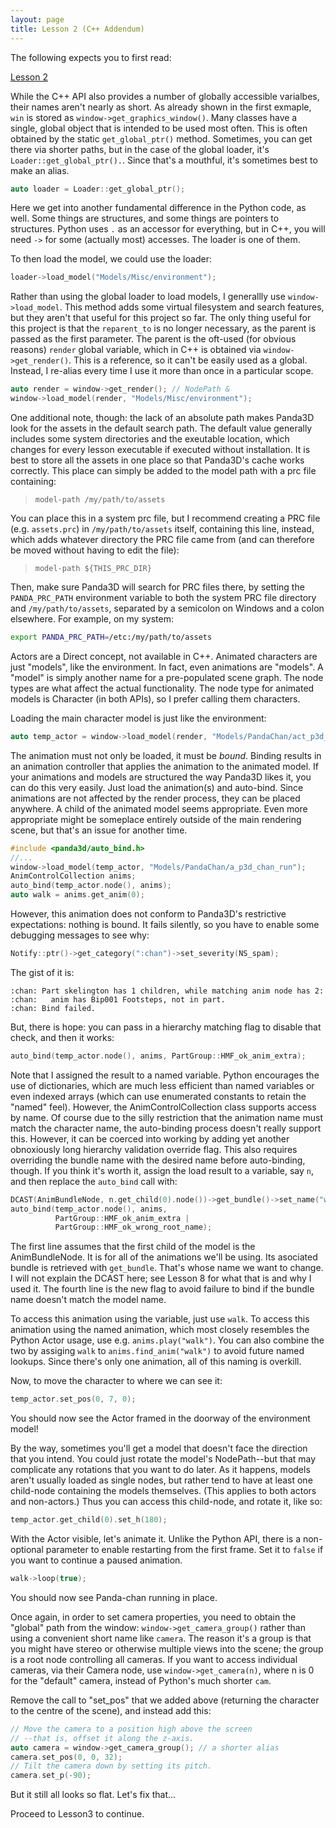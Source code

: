 ```yaml
---
layout: page
title: Lesson 2 (C++ Addendum)
---
```

The following expects you to first read:

[Lesson 2](https://arsthaumaturgis.github.io/Panda3DTutorial.io/tutorial/tut_lesson02.html)

While the C++ API also provides a number of globally accessible
varialbes, their names aren't nearly as short.  As already shown in
the first exmaple, `win` is stored as `window->get_graphics_window()`.
Many classes have a single, global object that is intended to be used
most often.  This is often obtained by the static `get_global_ptr()`
method.  Sometimes, you can get there via shorter paths, but in the
case of the global loader, it's `Loader::get_global_ptr().`.  Since
that's a mouthful, it's sometimes best to make an alias.

```c++
auto loader = Loader::get_global_ptr();
```

Here we get into another fundamental difference in the Python code, as
well.  Some things are structures, and some things are pointers to
structures.  Python uses `.` as an accessor for everything, but in
C++, you will need `->` for some (actually most) accesses.  The loader
is one of them.

To then load the model, we could use the loader:

```c++
loader->load_model("Models/Misc/environment");
```

Rather than using the global loader to load models, I generallly use
`window->load_model`.  This method adds some virtual filesystem and
search features, but they aren't that useful for this project so far. 
The only thing useful for this project is that the `reparent_to` is no
longer necessary, as the parent is passed as the first parameter.  The
parent is the oft-used (for obvious reasons) `render` global variable,
which in C++ is obtained via `window->get_render()`.  This is a
reference, so it can't be easily used as a global.  Instead, I
re-alias every time I use it more than once in a particular scope.

```c++
auto render = window->get_render(); // NodePath &
window->load_model(render, "Models/Misc/environment");
```

One additional note, though: the lack of an absolute path makes
Panda3D look for the assets in the default search path.   The default
value generally includes some system directories and the exeutable
location, which changes for every lesson executable if executed
without installation.  It is best to store all the assets in one place
so that Panda3D's cache works correctly.  This place can simply be
added to the model path with a prc file containing:

>     model-path /my/path/to/assets

You can place this in a system prc file, but I recommend creating a
PRC file (e.g. `assets.prc`) in `/my/path/to/assets` itself, containing
this line, instead, which adds whatever directory the PRC file came
from (and can therefore be moved without having to edit the file):

>     model-path ${THIS_PRC_DIR}

Then, make sure Panda3D will search for PRC files there, by setting
the `PANDA_PRC_PATH` environment variable to both the system PRC file
directory and `/my/path/to/assets`, separated by a semicolon on Windows
and a colon elsewhere.  For example, on my system:

```sh
export PANDA_PRC_PATH=/etc:/my/path/to/assets
```

Actors are a Direct concept, not available in C++.  Animated
characters are just "models", like the environment.  In fact, even
animations are "models".  A "model" is simply another name for a
pre-populated scene graph.  The node types are what affect the actual
functionality.  The node type for animated models is Character (in
both APIs), so I prefer calling them characters.

Loading the main character model is just like the environment:

```c++
auto temp_actor = window->load_model(render, "Models/PandaChan/act_p3d_chan");
```

The animation must not only be loaded, it must be *bound*.  Binding
results in an animation controller that applies the animation to the
animated model.  If your animations and models are structured the way
Panda3D likes it, you can do this very easily.  Just load the
animation(s) and auto-bind.  Since animations are not affected by the
render process, they can be placed anywhere.  A child of the animated
model seems appropriate.  Even more appropriate might be someplace
entirely outside of the main rendering scene, but that's an issue for
another time.

```c++
#include <panda3d/auto_bind.h>
//...
window->load_model(temp_actor, "Models/PandaChan/a_p3d_chan_run");
AnimControlCollection anims;
auto_bind(temp_actor.node(), anims);
auto walk = anims.get_anim(0);
```

However, this animation does not conform to Panda3D's restrictive
expectations:  nothing is bound.  It fails silently, so you have to
enable some debugging messages to see why:

```c++
Notify::ptr()->get_category(":chan")->set_severity(NS_spam);
```

The gist of it is:

```
:chan: Part skelington has 1 children, while matching anim node has 2:
:chan:   anim has Bip001 Footsteps, not in part.
:chan: Bind failed.
```

But, there is hope:  you can pass in a hierarchy matching flag to
disable that check, and then it works:

```c++
auto_bind(temp_actor.node(), anims, PartGroup::HMF_ok_anim_extra);
```

Note that I assigned the result to a named variable.  Python
encourages the use of dictionaries, which are much less efficient than
named variables or even indexed arrays (which can use enumerated
constants to retain the "named" feel).  However, the
AnimControlCollection class supports access by name.  Of course due to
the silly restriction that the animation name must match the character
name, the auto-binding process doesn't really support this.  However,
it can be coerced into working by adding yet another obnoxiously long
hierarchy validation override flag.  This also requires overriding the
bundle name with the desired name before auto-binding, though.  If you
think it's worth it, assign the load result to a variable, say `n`,
and then replace the `auto_bind` call with:

```c++
DCAST(AnimBundleNode, n.get_child(0).node())->get_bundle()->set_name("walk");
auto_bind(temp_actor.node(), anims,
          PartGroup::HMF_ok_anim_extra |
          PartGroup::HMF_ok_wrong_root_name);
```

The first line assumes that the first child of the model is the
AnimBundleNode.  It is for all of the animations we'll be using.  Its
asociated bundle is retrieved with `get_bundle`.  That's whose name we
want to change.  I will not explain the DCAST here; see Lesson 8 for
what that is and why I used it.  The fourth line is the new flag to
avoid failure to bind if the bundle name doesn't match the model name.

To access this animation using the variable, just use `walk`.  To
access this animation using the named animation, which most closely
resembles the Python Actor usage, use e.g. `anims.play("walk")`.  You
can also combine the two by assiging `walk` to
`anims.find_anim("walk")` to avoid future named lookups.  Since
there's only one animation, all of this naming is overkill.

Now, to move the character to where we can see it:

```c++
temp_actor.set_pos(0, 7, 0);
```

You should now see the Actor framed in the doorway of the environment model!

By the way, sometimes you'll get a model that doesn't face the direction that you intend. You could just rotate the model's NodePath--but that may complicate any rotations that you want to do later. As it happens, models aren't usually loaded as single nodes, but rather tend to have at least one child-node containing the models themselves. (This applies to both actors and non-actors.) Thus you can access this child-node, and rotate it, like so:

```c++
temp_actor.get_child(0).set_h(180);
```

With the Actor visible, let's animate it.  Unlike the Python API,
there is a non-optional parameter to enable restarting from the first
frame.  Set it to `false` if you want to continue a paused animation.

```c++
walk->loop(true);
```

You should now see Panda-chan running in place.

Once again, in order to set camera properties, you need to obtain the
"global" path from the window: `window->get_camera_group()` rather
than using a convenient short name like `camera`.  The reason it's a
group is that you might have stereo or otherwise multiple views into
the scene; the group is a root node controlling all cameras.  If you
want to access individual cameras, via their Camera node, use
`window->get_camera(n)`, where n is 0 for the "default" camera,
instead of Python's much shorter `cam`.

Remove the call to "set_pos" that we added above (returning the
character to the centre of the scene), and instead add this:

```c++
// Move the camera to a position high above the screen
// --that is, offset it along the z-axis.
auto camera = window->get_camera_group(); // a shorter alias
camera.set_pos(0, 0, 32);
// Tilt the camera down by setting its pitch.
camera.set_p(-90);
```

But it still all looks so flat. Let's fix that...

Proceed to Lesson3 to continue.

